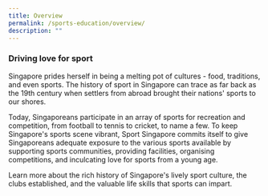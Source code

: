 ```yaml
---
title: Overview
permalink: /sports-education/overview/
description: ""
---
```

### **Driving love for sport**

Singapore prides herself in being a melting pot of cultures - food, traditions, and even sports. The history of sport in Singapore can trace as far back as the 19th century when settlers from abroad brought their nations' sports to our shores.

Today, Singaporeans participate in an array of sports for recreation and competition, from football to tennis to cricket, to name a few. To keep Singapore's sports scene vibrant, Sport Singapore commits itself to give Singaporeans adequate exposure to the various sports available by supporting sports communities, providing facilities, organising competitions, and inculcating love for sports from a young age.

Learn more about the rich history of Singapore's lively sport culture, the clubs established, and the valuable life skills that sports can impart.